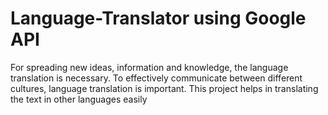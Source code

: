 # Language-Translator using Google API
For spreading new ideas, information and knowledge, the language translation is necessary. To effectively communicate between different cultures, language translation is important. This project helps in translating the text in other languages easily
